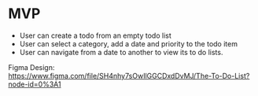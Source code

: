 # MVP
- User can create a todo from an empty todo list
- User can select a category, add a date and priority to the todo item
- User can navigate from a date to another to view its to do lists.

Figma Design: https://www.figma.com/file/SH4nhy7sOwIlGGCDxdDvMJ/The-To-Do-List?node-id=0%3A1
